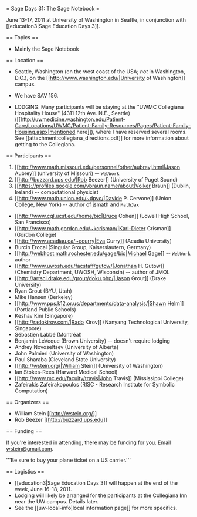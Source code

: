 = Sage Days 31: The Sage Notebook =

June 13-17, 2011 at University of Washington in Seattle, in conjunction with [[education3|Sage Education Days 3]].

== Topics ==

 * Mainly the Sage Notebook

== Location ==

 * Seattle, Washington (on the west coast of the USA; *not* in Washington, D.C.), on the [[http://www.washington.edu/|University of Washington]] campus.

 * We have SAV 156. 

 * LODGING: Many participants will be staying at the "UWMC Collegiana Hospitality House" (4311 12th Ave. N.E., Seattle)  ([[http://uwmedicine.washington.edu/Patient-Care/Locations/UWMC/Patient-Family-Resources/Pages/Patient-Family-Housing.aspx|mentioned here]]), where I have reserved several rooms.  See [[attachment:collegiana_directions.pdf]] for more information about getting to the Collegiana.


== Participants ==

 1. [[http://www.math.missouri.edu/personnel/other/aubreyj.html|Jason Aubrey]] (university of Missouri) -- `WebWork`
 1. [[http://buzzard.ups.edu/|Rob Beezer]] (University of Puget Sound) 
 1. [[https://profiles.google.com/vbraun.name/about|Volker Braun]] (Dublin, Ireland) -- computational physicist
 1. [[http://www.math.union.edu/~dpvc/|Davide P. Cervone]] (Union College, New York) -- author of jsmath and `MathJax`
 * [[http://www.cgl.ucsf.edu/home/bic|Bruce Cohen]] (Lowell High School, San Francisco)
 * [[http://www.math.gordon.edu/~kcrisman/|Karl-Dieter Crisman]] (Gordon College)
 * [[http://www.acadiau.ca/~ecurry|Eva Curry]] (Acadia University)
 * Burcin Erocal (Singular Group, Kaiserslautern, Germany)
 * [[http://webhost.math.rochester.edu/gage/bio|Michael Gage]] -- `WebWork` author
 * [[http://www.uwosh.edu/facstaff/gutow/|Jonathan H. Gutow]] (Chemistry Department, UWOSH, Wisconsin)  -- author of JMOL
 * [[http://artsci.drake.edu/grout/doku.php/|Jason Grout]] (Drake University)
 * Ryan Grout (BYU, Utah)
 * Mike Hansen (Berkeley)
 * [[http://www.pps.k12.or.us/departments/data-analysis/|Shawn Helm]] (Portland Public Schools)
 * Keshav Kini (Singapore)
 * [[http://radokirov.com/|Rado Kirov]] (Nanyang Technological University, Singapore)
 * Sébastien Labbé (Montréal)
 * Benjamin LeVeque (Brown University) -- doesn't require lodging
 * Andrey Novoseltsev (University of Alberta)
 * John Palmieri (University of Washington)
 * Paul Sharaba (Cleveland State University)
 * [[http://wstein.org/|William Stein]] (University of Washington)
 * Ian Stokes-Rees (Harvard Medical School)
 * [[http://www.mc.edu/faculty/travis|John Travis]] (Mississippi College)
 * Zafeirakis Zafeirakopoulos (RISC - Research Institute for Symbolic Computation)

== Organizers ==

 * William Stein [[http://wstein.org/]]
 * Rob Beezer [[http://buzzard.ups.edu]]

== Funding ==

 If you're interested in attending, there may be funding for you.   Email wstein@gmail.com. 

 '''Be sure to buy your plane ticket on a US carrier.'''

== Logistics ==

 * [[education3|Sage Education Days 3]] will happen at the end of the week, June 16-18, 2011.
 * Lodging will likely be arranged for the participants at the Collegiana Inn near the UW campus.  Details later.
 * See the [[uw-local-info|local information page]] for more specifics.
